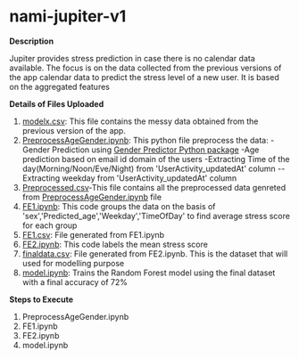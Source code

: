 # nami-jupiter-v1

**Description**

Jupiter provides stress prediction in case there is no calendar data available.  The focus is on the data collected from the previous versions of the app calendar data to predict the stress level of a new user. It is based on the aggregated features 

**Details of Files Uploaded**


1. [modelx.csv](https://gitlab.com/namrta.singh/nami-jupiter-v1/-/blob/master/modelx.csv): This file contains the messy data obtained from the previous version of the app.
2. [PreprocessAgeGender.ipynb](https://gitlab.com/namrta.singh/nami-jupiter-v1/-/blob/master/PreprocessAgeGender.ipynb): This python file preprocess the data:
                    -Gender Prediction using [Gender Predictor Python package](https://github.com/clintval/gender-predictor)
                    -Age prediction based on email id domain of the users
                    -Extracting Time of the day(Morning/Noon/Eve/Night) from 'UserActivity_updatedAt' column
                    --Extracting weekday from 'UserActivity_updatedAt' column
3. [Preprocessed.csv](https://gitlab.com/namrta.singh/nami-jupiter-v1/-/blob/master/Preprocessed.csv)-This file contains all the preprocessed data genreted from [PreprocessAgeGender.ipynb](https://gitlab.com/namrta.singh/nami-jupiter-v1/-/blob/master/PreprocessAgeGender.ipynb) file
4. [FE1.ipynb](https://gitlab.com/namrta.singh/nami-jupiter-v1/-/blob/master/FE1.ipynb): This code groups the data on the basis of 'sex','Predicted_age','Weekday','TimeOfDay' to find average stress score for each group
5. [FE1.csv](https://gitlab.com/namrta.singh/nami-jupiter-v1/-/blob/master/FE1.csv): File generated from FE1.ipynb
6. [FE2.ipynb](https://gitlab.com/namrta.singh/nami-jupiter-v1/-/blob/master/FE2.ipynb): This code labels the mean stress score
7. [finaldata.csv](https://gitlab.com/namrta.singh/nami-jupiter-v1/-/blob/master/finaldata.csv): File generated from FE2.ipynb. This is the dataset that will used for modelling purpose
8. [model.ipynb](https://gitlab.com/namrta.singh/nami-jupiter-v1/-/blob/master/model.ipynb): Trains the Random Forest model using the final dataset with a final accuracy of 72%

**Steps to Execute**
1. PreprocessAgeGender.ipynb
2. FE1.ipynb
3. FE2.ipynb
4. model.ipynb 
